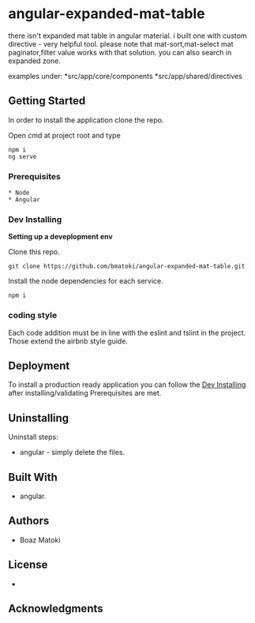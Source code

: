 # angular-expanded-mat-table

there isn't expanded mat table in angular material. i built one with custom directive - very helpful tool.
please note that mat-sort,mat-select mat paginator,filter value works with that solution.
you can also search in expanded zone.

examples under:
*src/app/core/components
*src/app/shared/directives


## Getting Started

In order to install the application clone the repo.

Open cmd at project root and type
```
npm i
ng serve

```


### Prerequisites

```
* Node
* Angular

```

### Dev Installing

**Setting up a deveplopment env**

Clone this repo.
```
git clone https://github.com/bmatoki/angular-expanded-mat-table.git
```

Install the node dependencies for each service.

```
npm i 

```

### coding style 

Each code addition must be in line with the eslint and tslint in the project.
Those extend the airbnb style guide.

## Deployment

To install a production ready application you can follow the [Dev Installing](#dev-installing) after installing/validating Prerequisites are met.

## Uninstalling

Uninstall steps:
 * angular - simply delete the files.


## Built With

* angular.


## Authors

* Boaz Matoki


## License

-
## Acknowledgments
